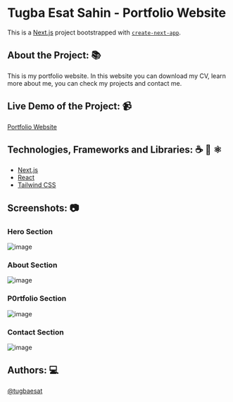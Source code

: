 

# Tugba Esat Sahin - Portfolio Website

This is a [Next.js](https://nextjs.org/) project bootstrapped with [`create-next-app`](https://github.com/vercel/next.js/tree/canary/packages/create-next-app).

## About the Project: 📚
This is my portfolio website. In this website you can download my CV, learn more about me, you can check my projects and contact me.

## Live Demo of the Project: 📹

[Portfolio Website](https://tugbaesat.vercel.app)

## Technologies, Frameworks and Libraries: ☕️ 🐍 ⚛️
- [Next.js](https://nextjs.org/)
- [React](https://react.dev/)
- [Tailwind CSS](https://tailwindcss.com/)


## Screenshots: 📷

### Hero Section
![image](https://github.com/tugbaesat/portfolio-tugba/assets/114342008/54e33322-5484-4af8-846f-f4ce4518c6af)

### About Section
![image](https://github.com/tugbaesat/portfolio-tugba/assets/114342008/c537fffc-5f67-418a-9050-6dcc90cae51f)

### P0rtfolio Section
![image](https://github.com/tugbaesat/portfolio-tugba/assets/114342008/fe828942-d6fa-4e2a-87f9-1ab7bb0a3b05)

### Contact Section
![image](https://github.com/tugbaesat/portfolio-tugba/assets/114342008/4afcc619-8a6b-466e-9622-a63259191ce6)


## Authors: 💻
[@tugbaesat](https://github.com/tugbaesat)
